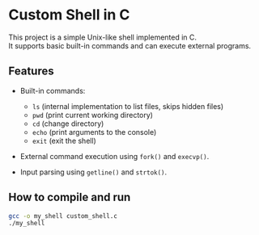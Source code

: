 # Custom Shell in C

This project is a simple Unix-like shell implemented in C.  
It supports basic built-in commands and can execute external programs.

## Features

- Built-in commands:
  - `ls` (internal implementation to list files, skips hidden files)
  - `pwd` (print current working directory)
  - `cd` (change directory)
  - `echo` (print arguments to the console)
  - `exit` (exit the shell)

- External command execution using `fork()` and `execvp()`.

- Input parsing using `getline()` and `strtok()`.

## How to compile and run

```bash
gcc -o my_shell custom_shell.c
./my_shell

